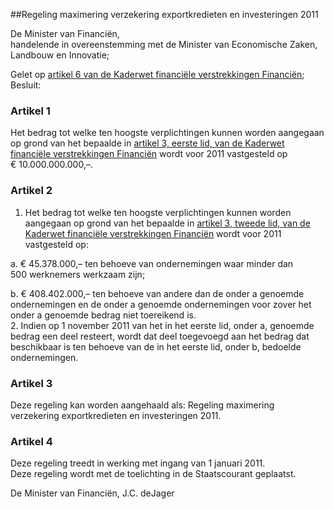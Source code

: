 <meta http-equiv='Content-Type' content='text/html; charset=utf-8' />

##Regeling maximering verzekering exportkredieten en investeringen 2011

De Minister van Financiën,  
handelende in overeenstemming met de Minister van Economische Zaken, Landbouw en Innovatie;

Gelet op [artikel 6 van de Kaderwet financiële verstrekkingen Financiën](../../../../../../../../../wet/kaderwet/financiële/verstrekkingen/financiën/BWBR0007886/README.md);
Besluit:    

### Artikel  1  

Het bedrag tot welke ten hoogste verplichtingen kunnen worden aangegaan op grond van het bepaalde in [artikel 3, eerste lid, van de Kaderwet financiële verstrekkingen Financiën](../../../../../../../../../wet/kaderwet/financiële/verstrekkingen/financiën/BWBR0007886/README.md) wordt voor 2011 vastgesteld op € 10.000.000.000,–.  

### Artikel  2  

1.  Het bedrag tot welke ten hoogste verplichtingen kunnen worden aangegaan op grond van het bepaalde in [artikel 3, tweede lid, van de Kaderwet financiële verstrekkingen Financiën](../../../../../../../../../wet/kaderwet/financiële/verstrekkingen/financiën/BWBR0007886/README.md) wordt voor 2011 vastgesteld op: 

a. € 45.378.000,– ten behoeve van ondernemingen waar minder dan 500 werknemers werkzaam zijn;  

b. € 408.402.000,– ten behoeve van andere dan de onder a genoemde ondernemingen en de onder a genoemde ondernemingen voor zover het onder a genoemde bedrag niet toereikend is.     
2.  Indien op 1 november 2011 van het in het eerste lid, onder a, genoemde bedrag een deel resteert, wordt dat deel toegevoegd aan het bedrag dat beschikbaar is ten behoeve van de in het eerste lid, onder b, bedoelde ondernemingen.   

### Artikel  3  

Deze regeling kan worden aangehaald als: Regeling maximering verzekering exportkredieten en investeringen 2011.  

### Artikel  4  

Deze regeling treedt in werking met ingang van 1 januari 2011.  
Deze regeling wordt met de toelichting in de Staatscourant geplaatst.  

De 
Minister van Financiën,
J.C. deJager   
